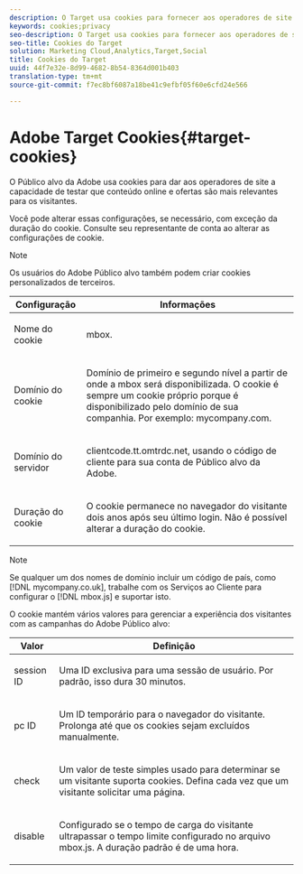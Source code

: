 ```yaml
---
description: O Target usa cookies para fornecer aos operadores de site a capacidade de testar quais conteúdos e ofertas online são mais relevantes para os visitantes.
keywords: cookies;privacy
seo-description: O Target usa cookies para fornecer aos operadores de site a capacidade de testar quais conteúdos e ofertas online são mais relevantes para os visitantes.
seo-title: Cookies do Target
solution: Marketing Cloud,Analytics,Target,Social
title: Cookies do Target
uuid: 44f7e32e-8d99-4682-8b54-8364d001b403
translation-type: tm+mt
source-git-commit: f7ec8bf6087a18be41c9efbf05f60e6cfd24e566

---
```



# Adobe Target Cookies{#target-cookies}

O Público alvo da Adobe usa cookies para dar aos operadores de site a capacidade de testar que conteúdo online e ofertas são mais relevantes para os visitantes.

Você pode alterar essas configurações, se necessário, com exceção da duração do cookie. Consulte seu representante de conta ao alterar as configurações de cookie.

>[!NOTE]
>
>Os usuários do Adobe Público alvo também podem criar cookies personalizados de terceiros.

<table id="table_54B402C6E19C4A70B1E27BC9DFF776EB"> 
 <thead> 
  <tr> 
   <th colname="col1" class="entry"> Configuração </th> 
   <th colname="col2" class="entry"> Informações </th> 
  </tr> 
 </thead>
 <tbody> 
  <tr> 
   <td colname="col1"> <p>Nome do cookie </p> </td> 
   <td colname="col2"> <p>mbox. </p> </td> 
  </tr> 
  <tr> 
   <td colname="col1"> <p>Domínio do cookie </p> </td> 
   <td colname="col2"> <p>Domínio de primeiro e segundo nível a partir de onde a mbox será disponibilizada. O cookie é sempre um cookie próprio porque é disponibilizado pelo domínio de sua companhia. Por exemplo: <span class="filepath">mycompany.com</span>. </p> </td> 
  </tr> 
  <tr> 
   <td colname="col1"> <p>Domínio do servidor </p> </td> 
   <td colname="col2"> <p> <span class="filepath"> clientcode.tt.omtrdc.net</span>, usando o código de cliente para sua conta de Público alvo da Adobe. </p> </td> 
  </tr> 
  <tr> 
   <td colname="col1"> <p>Duração do cookie </p> </td> 
   <td colname="col2"> <p>O cookie permanece no navegador do visitante dois anos após seu último login. Não é possível alterar a duração do cookie. </p> </td> 
  </tr> 
 </tbody> 
</table>

>[!NOTE]
>
>Se qualquer um dos nomes de domínio incluir um código de país, como [!DNL mycompany.co.uk], trabalhe com os Serviços ao Cliente para configurar o [!DNL mbox.js] e suportar isto.

O cookie mantém vários valores para gerenciar a experiência dos visitantes com as campanhas do Adobe Público alvo:

<table id="table_5245F72A2D5A4322B40ABB10B7DFB338"> 
 <thead> 
  <tr> 
   <th colname="col1" class="entry"> Valor </th> 
   <th colname="col2" class="entry"> Definição </th> 
  </tr> 
 </thead>
 <tbody> 
  <tr> 
   <td colname="col1"> <p> <span class="codeph"> session ID</span> </p> </td> 
   <td colname="col2"> <p>Uma ID exclusiva para uma sessão de usuário. Por padrão, isso dura 30 minutos. </p> </td> 
  </tr> 
  <tr> 
   <td colname="col1"> <p> <span class="codeph"> pc ID</span> </p> </td> 
   <td colname="col2"> <p>Um ID temporário para o navegador do visitante. Prolonga até que os cookies sejam excluídos manualmente. </p> </td> 
  </tr> 
  <tr> 
   <td colname="col1"> <p> <span class="codeph"> check</span> </p> </td> 
   <td colname="col2"> <p>Um valor de teste simples usado para determinar se um visitante suporta cookies. Defina cada vez que um visitante solicitar uma página. </p> </td> 
  </tr> 
  <tr> 
   <td colname="col1"> <p> <span class="codeph"> disable</span> </p> </td> 
   <td colname="col2"> <p>Configurado se o tempo de carga do visitante ultrapassar o tempo limite configurado no arquivo <span class="filepath">mbox.js</span>. A duração padrão é de uma hora. </p> </td> 
  </tr> 
 </tbody> 
</table>


